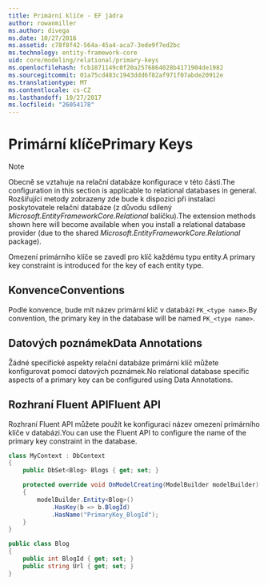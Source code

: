 ```yaml
---
title: Primární klíče - EF jádra
author: rowanmiller
ms.author: divega
ms.date: 10/27/2016
ms.assetid: c78f8f42-564a-45a4-aca7-3ede9f7ed2bc
ms.technology: entity-framework-core
uid: core/modeling/relational/primary-keys
ms.openlocfilehash: fcb1871149c0f20a2576864028b4171904de1982
ms.sourcegitcommit: 01a75cd483c1943ddd6f82af971f07abde20912e
ms.translationtype: MT
ms.contentlocale: cs-CZ
ms.lasthandoff: 10/27/2017
ms.locfileid: "26054178"
---
```

# <a name="primary-keys"></a><span data-ttu-id="efb73-102">Primární klíče</span><span class="sxs-lookup"><span data-stu-id="efb73-102">Primary Keys</span></span>

> [!NOTE]  
> <span data-ttu-id="efb73-103">Obecně se vztahuje na relační databáze konfigurace v této části.</span><span class="sxs-lookup"><span data-stu-id="efb73-103">The configuration in this section is applicable to relational databases in general.</span></span> <span data-ttu-id="efb73-104">Rozšiřující metody zobrazeny zde bude k dispozici při instalaci poskytovatele relační databáze (z důvodu sdílený *Microsoft.EntityFrameworkCore.Relational* balíčku).</span><span class="sxs-lookup"><span data-stu-id="efb73-104">The extension methods shown here will become available when you install a relational database provider (due to the shared *Microsoft.EntityFrameworkCore.Relational* package).</span></span>

<span data-ttu-id="efb73-105">Omezení primárního klíče se zavedl pro klíč každému typu entity.</span><span class="sxs-lookup"><span data-stu-id="efb73-105">A primary key constraint is introduced for the key of each entity type.</span></span>

## <a name="conventions"></a><span data-ttu-id="efb73-106">Konvence</span><span class="sxs-lookup"><span data-stu-id="efb73-106">Conventions</span></span>

<span data-ttu-id="efb73-107">Podle konvence, bude mít název primární klíč v databázi `PK_<type name>`.</span><span class="sxs-lookup"><span data-stu-id="efb73-107">By convention, the primary key in the database will be named `PK_<type name>`.</span></span>

## <a name="data-annotations"></a><span data-ttu-id="efb73-108">Datových poznámek</span><span class="sxs-lookup"><span data-stu-id="efb73-108">Data Annotations</span></span>

<span data-ttu-id="efb73-109">Žádné specifické aspekty relační databáze primární klíč můžete konfigurovat pomocí datových poznámek.</span><span class="sxs-lookup"><span data-stu-id="efb73-109">No relational database specific aspects of a primary key can be configured using Data Annotations.</span></span>

## <a name="fluent-api"></a><span data-ttu-id="efb73-110">Rozhraní Fluent API</span><span class="sxs-lookup"><span data-stu-id="efb73-110">Fluent API</span></span>

<span data-ttu-id="efb73-111">Rozhraní Fluent API můžete použít ke konfiguraci název omezení primárního klíče v databázi.</span><span class="sxs-lookup"><span data-stu-id="efb73-111">You can use the Fluent API to configure the name of the primary key constraint in the database.</span></span>

<!-- [!code-csharp[Main](samples/core/relational/Modeling/FluentAPI/Samples/Relational/KeyName.cs?highlight=9)] -->
``` csharp
class MyContext : DbContext
{
    public DbSet<Blog> Blogs { get; set; }

    protected override void OnModelCreating(ModelBuilder modelBuilder)
    {
        modelBuilder.Entity<Blog>()
            .HasKey(b => b.BlogId)
            .HasName("PrimaryKey_BlogId");
    }
}

public class Blog
{
    public int BlogId { get; set; }
    public string Url { get; set; }
}
```
